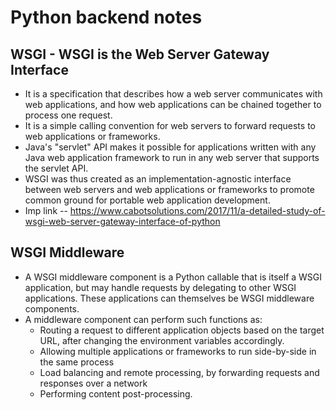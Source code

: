# Python backend notes

## WSGI - WSGI is the Web Server Gateway Interface

* It is a specification that describes how a web server communicates with web applications, and how web applications can be chained together to process one request.
* It is a simple calling convention for web servers to forward requests to web applications or frameworks.
* Java's "servlet" API makes it possible for applications written with any Java web application framework to run in any web server that supports the servlet API.
* WSGI was thus created as an implementation-agnostic interface between web servers and web applications or frameworks to promote common ground for portable web application development.
* Imp link -- https://www.cabotsolutions.com/2017/11/a-detailed-study-of-wsgi-web-server-gateway-interface-of-python

## WSGI Middleware
* A WSGI middleware component is a Python callable that is itself a WSGI application, but may handle requests by delegating to other WSGI applications. These applications can themselves be WSGI middleware components.
* A middleware component can perform such functions as:
  - Routing a request to different application objects based on the target URL, after changing the environment variables accordingly.
  - Allowing multiple applications or frameworks to run side-by-side in the same process
  - Load balancing and remote processing, by forwarding requests and responses over a network
  - Performing content post-processing.
  
